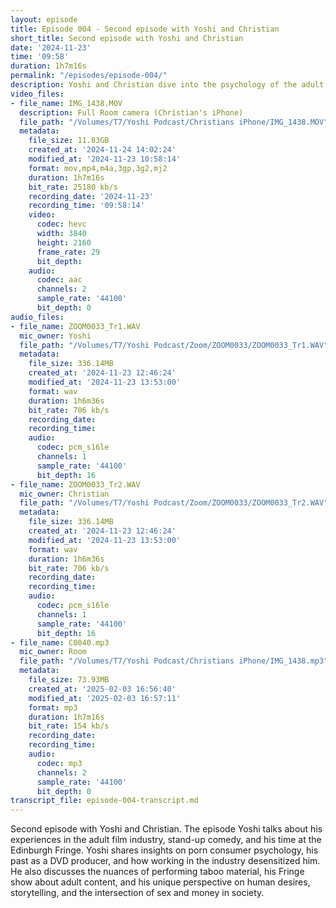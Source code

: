 ```yaml
---
layout: episode
title: Episode 004 - Second episode with Yoshi and Christian
short_title: Second episode with Yoshi and Christian
date: '2024-11-23'
time: '09:58'
duration: 1h7m16s
permalink: "/episodes/episode-004/"
description: Yoshi and Christian dive into the psychology of the adult film industry, dark humor in stand-up, and the art of pushing boundaries on stage.
video_files:
- file_name: IMG_1438.MOV
  description: Full Room camera (Christian's iPhone)
  file_path: "/Volumes/T7/Yoshi Podcast/Christians iPhone/IMG_1438.MOV"
  metadata:
    file_size: 11.83GB
    created_at: '2024-11-24 14:02:24'
    modified_at: '2024-11-23 10:58:14'
    format: mov,mp4,m4a,3gp,3g2,mj2
    duration: 1h7m16s
    bit_rate: 25180 kb/s
    recording_date: '2024-11-23'
    recording_time: '09:58:14'
    video:
      codec: hevc
      width: 3840
      height: 2160
      frame_rate: 29
      bit_depth:
    audio:
      codec: aac
      channels: 2
      sample_rate: '44100'
      bit_depth: 0
audio_files:
- file_name: ZOOM0033_Tr1.WAV
  mic_owner: Yoshi
  file_path: "/Volumes/T7/Yoshi Podcast/Zoom/ZOOM0033/ZOOM0033_Tr1.WAV"
  metadata:
    file_size: 336.14MB
    created_at: '2024-11-23 12:46:24'
    modified_at: '2024-11-23 13:53:00'
    format: wav
    duration: 1h6m36s
    bit_rate: 706 kb/s
    recording_date:
    recording_time:
    audio:
      codec: pcm_s16le
      channels: 1
      sample_rate: '44100'
      bit_depth: 16
- file_name: ZOOM0033_Tr2.WAV
  mic_owner: Christian
  file_path: "/Volumes/T7/Yoshi Podcast/Zoom/ZOOM0033/ZOOM0033_Tr2.WAV"
  metadata:
    file_size: 336.14MB
    created_at: '2024-11-23 12:46:24'
    modified_at: '2024-11-23 13:53:00'
    format: wav
    duration: 1h6m36s
    bit_rate: 706 kb/s
    recording_date:
    recording_time:
    audio:
      codec: pcm_s16le
      channels: 1
      sample_rate: '44100'
      bit_depth: 16
- file_name: C0040.mp3
  mic_owner: Room
  file_path: "/Volumes/T7/Yoshi Podcast/Christians iPhone/IMG_1438.mp3"
  metadata:
    file_size: 73.93MB
    created_at: '2025-02-03 16:56:40'
    modified_at: '2025-02-03 16:57:11'
    format: mp3
    duration: 1h7m16s
    bit_rate: 154 kb/s
    recording_date:
    recording_time:
    audio:
      codec: mp3
      channels: 2
      sample_rate: '44100'
      bit_depth: 0
transcript_file: episode-004-transcript.md
---
```

Second episode with Yoshi and Christian. The episode Yoshi talks about his experiences in the adult film industry, stand-up comedy, and his time at the Edinburgh Fringe. Yoshi shares insights on porn consumer psychology, his past as a DVD producer, and how working in the industry desensitized him. He also discusses the nuances of performing taboo material, his Fringe show about adult content, and his unique perspective on human desires, storytelling, and the intersection of sex and money in society.
